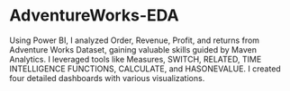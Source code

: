 # AdventureWorks-EDA

Using Power BI, I analyzed Order, Revenue, Profit, and returns from Adventure Works Dataset, gaining valuable skills guided by Maven Analytics. I leveraged tools like Measures, SWITCH, RELATED, TIME INTELLIGENCE FUNCTIONS, CALCULATE, and HASONEVALUE. I created four detailed dashboards with various visualizations.
